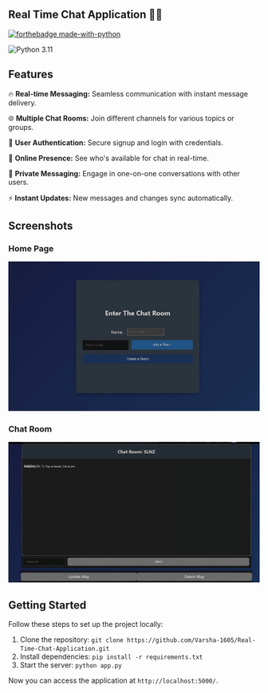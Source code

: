 ## Real Time Chat Application 💬🈸

[![forthebadge made-with-python](http://ForTheBadge.com/images/badges/made-with-python.svg)](https://www.python.org/)

![Python 3.11](https://img.shields.io/badge/python-3.11-blue.svg)

## Features

🔥 **Real-time Messaging:** Seamless communication with instant message delivery.

🌐 **Multiple Chat Rooms:** Join different channels for various topics or groups.

🔐 **User Authentication:** Secure signup and login with credentials.

👥 **Online Presence:** See who's available for chat in real-time.

💬 **Private Messaging:** Engage in one-on-one conversations with other users.

⚡ **Instant Updates:** New messages and changes sync automatically.

## Screenshots

### Home Page
<img src="https://github.com/Varsha-1605/Real-Time-Chat-Application/blob/main/t1.png">

### Chat Room
<img src="https://github.com/Varsha-1605/Real-Time-Chat-Application/blob/main/t2.png">

## Getting Started

Follow these steps to set up the project locally:

1. Clone the repository: `git clone https://github.com/Varsha-1605/Real-Time-Chat-Application.git`
2. Install dependencies: `pip install -r requirements.txt`
3. Start the server: `python app.py`

Now you can access the application at `http://localhost:5000/`.
